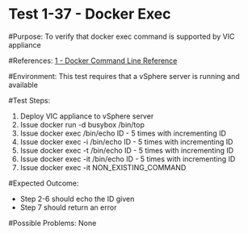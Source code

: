 Test 1-37 - Docker Exec
=======

#Purpose:
To verify that docker exec command is supported by VIC appliance

#References:
[1 - Docker Command Line Reference](https://docs.docker.com/engine/reference/commandline/exec/)

#Environment:
This test requires that a vSphere server is running and available

#Test Steps:
1. Deploy VIC appliance to vSphere server
2. Issue docker run -d busybox /bin/top
3. Issue docker exec <containerID> /bin/echo ID - 5 times with incrementing ID
4. Issue docker exec -i <containerID> /bin/echo ID - 5 times with incrementing ID
5. Issue docker exec -t <containerID> /bin/echo ID - 5 times with incrementing ID
6. Issue docker exec -it <containerID> /bin/echo ID - 5 times with incrementing ID
7. Issue docker exec -it <containerID> NON_EXISTING_COMMAND

#Expected Outcome:
* Step 2-6 should echo the ID given
* Step 7 should return an error

#Possible Problems:
None